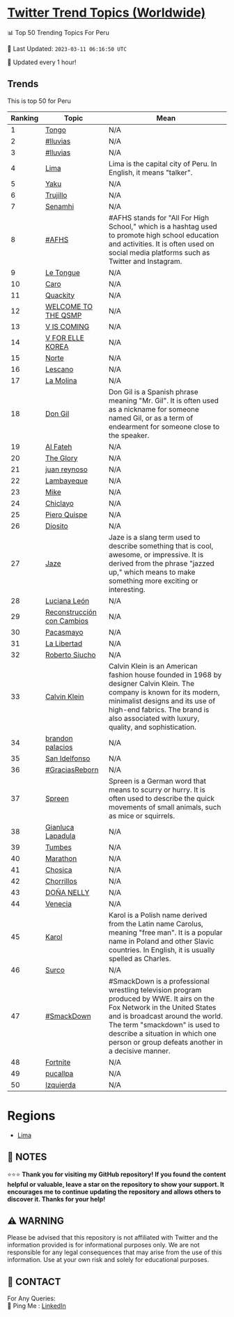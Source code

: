 [Twitter Trend Topics (Worldwide)](https://github.com/ErcinDedeoglu/Twitter-Trend-Topics)
==========


📊 Top 50 Trending Topics For Peru

📆 Last Updated: `2023-03-11 06:16:50 UTC`

🔧 Updated every 1 hour!


## Trends

This is top 50 for Peru

| Ranking | Topic | Mean |
| ------- | ------------ | ------------ |
| 1 | [Tongo](http://twitter.com/search?q=Tongo) | N/A |
| 2 | [#lluvias](http://twitter.com/search?q=%23lluvias) | N/A |
| 3 | [#lluvias](http://twitter.com/search?q=%23lluvias) | N/A |
| 4 | [Lima](http://twitter.com/search?q=Lima) | Lima is the capital city of Peru. In English, it means "talker". |
| 5 | [Yaku](http://twitter.com/search?q=Yaku) | N/A |
| 6 | [Trujillo](http://twitter.com/search?q=Trujillo) | N/A |
| 7 | [Senamhi](http://twitter.com/search?q=Senamhi) | N/A |
| 8 | [#AFHS](http://twitter.com/search?q=%23AFHS) | #AFHS stands for "All For High School," which is a hashtag used to promote high school education and activities. It is often used on social media platforms such as Twitter and Instagram. |
| 9 | [Le Tongue](http://twitter.com/search?q=Le+Tongue) | N/A |
| 10 | [Caro](http://twitter.com/search?q=Caro) | N/A |
| 11 | [Quackity](http://twitter.com/search?q=Quackity) | N/A |
| 12 | [WELCOME TO THE QSMP](http://twitter.com/search?q=WELCOME+TO+THE+QSMP) | N/A |
| 13 | [V IS COMING](http://twitter.com/search?q=V+IS+COMING) | N/A |
| 14 | [V FOR ELLE KOREA](http://twitter.com/search?q=V+FOR+ELLE+KOREA) | N/A |
| 15 | [Norte](http://twitter.com/search?q=Norte) | N/A |
| 16 | [Lescano](http://twitter.com/search?q=Lescano) | N/A |
| 17 | [La Molina](http://twitter.com/search?q=La+Molina) | N/A |
| 18 | [Don Gil](http://twitter.com/search?q=Don+Gil) | Don Gil is a Spanish phrase meaning "Mr. Gil". It is often used as a nickname for someone named Gil, or as a term of endearment for someone close to the speaker. |
| 19 | [Al Fateh](http://twitter.com/search?q=Al+Fateh) | N/A |
| 20 | [The Glory](http://twitter.com/search?q=The+Glory) | N/A |
| 21 | [juan reynoso](http://twitter.com/search?q=juan+reynoso) | N/A |
| 22 | [Lambayeque](http://twitter.com/search?q=Lambayeque) | N/A |
| 23 | [Mike](http://twitter.com/search?q=Mike) | N/A |
| 24 | [Chiclayo](http://twitter.com/search?q=Chiclayo) | N/A |
| 25 | [Piero Quispe](http://twitter.com/search?q=Piero+Quispe) | N/A |
| 26 | [Diosito](http://twitter.com/search?q=Diosito) | N/A |
| 27 | [Jaze](http://twitter.com/search?q=Jaze) | Jaze is a slang term used to describe something that is cool, awesome, or impressive. It is derived from the phrase "jazzed up," which means to make something more exciting or interesting. |
| 28 | [Luciana León](http://twitter.com/search?q=Luciana+Le%c3%b3n) | N/A |
| 29 | [Reconstrucción con Cambios](http://twitter.com/search?q=Reconstrucci%c3%b3n+con+Cambios) | N/A |
| 30 | [Pacasmayo](http://twitter.com/search?q=Pacasmayo) | N/A |
| 31 | [La Libertad](http://twitter.com/search?q=La+Libertad) | N/A |
| 32 | [Roberto Siucho](http://twitter.com/search?q=Roberto+Siucho) | N/A |
| 33 | [Calvin Klein](http://twitter.com/search?q=Calvin+Klein) | Calvin Klein is an American fashion house founded in 1968 by designer Calvin Klein. The company is known for its modern, minimalist designs and its use of high-end fabrics. The brand is also associated with luxury, quality, and sophistication. |
| 34 | [brandon palacios](http://twitter.com/search?q=brandon+palacios) | N/A |
| 35 | [San Idelfonso](http://twitter.com/search?q=San+Idelfonso) | N/A |
| 36 | [#GraciasReborn](http://twitter.com/search?q=%23GraciasReborn) | N/A |
| 37 | [Spreen](http://twitter.com/search?q=Spreen) | Spreen is a German word that means to scurry or hurry. It is often used to describe the quick movements of small animals, such as mice or squirrels. |
| 38 | [Gianluca Lapadula](http://twitter.com/search?q=Gianluca+Lapadula) | N/A |
| 39 | [Tumbes](http://twitter.com/search?q=Tumbes) | N/A |
| 40 | [Marathon](http://twitter.com/search?q=Marathon) | N/A |
| 41 | [Chosica](http://twitter.com/search?q=Chosica) | N/A |
| 42 | [Chorrillos](http://twitter.com/search?q=Chorrillos) | N/A |
| 43 | [DOÑA NELLY](http://twitter.com/search?q=DO%c3%91A+NELLY) | N/A |
| 44 | [Venecia](http://twitter.com/search?q=Venecia) | N/A |
| 45 | [Karol](http://twitter.com/search?q=Karol) | Karol is a Polish name derived from the Latin name Carolus, meaning "free man". It is a popular name in Poland and other Slavic countries. In English, it is usually spelled as Charles. |
| 46 | [Surco](http://twitter.com/search?q=Surco) | N/A |
| 47 | [#SmackDown](http://twitter.com/search?q=%23SmackDown) | #SmackDown is a professional wrestling television program produced by WWE. It airs on the Fox Network in the United States and is broadcast around the world. The term "smackdown" is used to describe a situation in which one person or group defeats another in a decisive manner. |
| 48 | [Fortnite](http://twitter.com/search?q=Fortnite) | N/A |
| 49 | [pucallpa](http://twitter.com/search?q=pucallpa) | N/A |
| 50 | [Izquierda](http://twitter.com/search?q=Izquierda) | N/A |



# Regions

* [Lima](</Peru/Lima.md>)



## 📝 NOTES

⭐⭐⭐ **Thank you for visiting my GitHub repository! If you found the content helpful or valuable, leave a star on the repository to show your support. It encourages me to continue updating the repository and allows others to discover it. Thanks for your help!**


## ⚠️ WARNING

Please be advised that this repository is not affiliated with Twitter and the information provided is for informational purposes only. We are not responsible for any legal consequences that may arise from the use of this information. Use at your own risk and solely for educational purposes.


## 📨 CONTACT

 For Any Queries:  
            🏓 Ping Me : [LinkedIn](https://www.linkedin.com/in/ercindedeoglu/)
